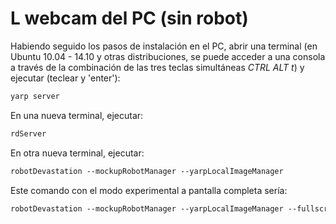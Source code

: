 # L webcam del PC (sin robot)

Habiendo seguido los pasos de instalación en el PC, abrir una terminal
(en Ubuntu 10.04 - 14.10 y otras distribuciones, se puede acceder a una
consola a través de la combinación de las tres teclas simultáneas *CTRL
ALT t*) y ejecutar (teclear y 'enter'):

```bash
yarp server
```

En una nueva terminal, ejecutar:

```bash
rdServer
```

En otra nueva terminal, ejecutar:

```bash
robotDevastation --mockupRobotManager --yarpLocalImageManager
```

Este comando con el modo experimental a pantalla completa sería:

```bash
robotDevastation --mockupRobotManager --yarpLocalImageManager --fullscreen
```

